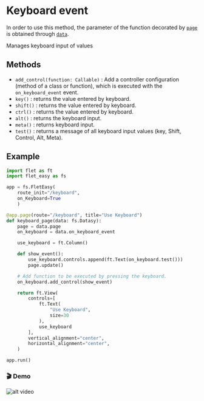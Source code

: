 # Keyboard event

In order to use this method, the parameter of the function decorated by [`page`](/0.2.0/how-to-use/#decorator-page) is obtained through [`data`](/0.2.0/how-to-use/#datasy-data).

Manages keyboard input of values

## Methods

* `add_control(function: Callable)` : Add a controller configuration (method of a class or function), which is executed with the `on_keyboard_event` event.
* `key()` : returns the value entered by keyboard.
* `shift()` : returns the value entered by keyboard.
* `ctrl()` : returns the value entered by keyboard.
* `alt()` : returns the keyboard input.
* `meta()` : returns keyboard input.
* `test()` : returns a message of all keyboard input values (key, Shift, Control, Alt, Meta).

## Example

```python hl_lines="6 12 16-18 21"
import flet as ft
import flet_easy as fs

app = fs.FletEasy(
    route_init="/keyboard",
    on_Keyboard=True
    )

@app.page(route="/keyboard", title="Use Keyboard")
def keyboard_page(data: fs.Datasy):
    page = data.page
    on_keyboard = data.on_keyboard_event

    use_keyboard = ft.Column()

    def show_event():
        use_keyboard.controls.append(ft.Text(on_keyboard.test()))
        page.update()

    # Add function to be executed by pressing the keyboard.
    on_keyboard.add_control(show_event)

    return ft.View(
        controls=[
            ft.Text(
                "Use Keyboard",
                size=30
            ),
            use_keyboard
        ],
        vertical_alignment="center",
        horizontal_alignment="center",
    )

app.run()
```

### 🎬 **Demo**

![alt video](../assets/gifs/on_keyboard.gif "use keyboard")
